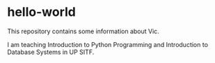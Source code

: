# hello-world
This repository contains some information about Vic.

I am teaching Introduction to Python Programming and Introduction to Database Systems in UP SITF.
